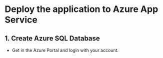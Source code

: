 # Deploy the application to Azure App Service
## 1. Create Azure SQL Database
- Get in the Azure Portal and login with your account.
